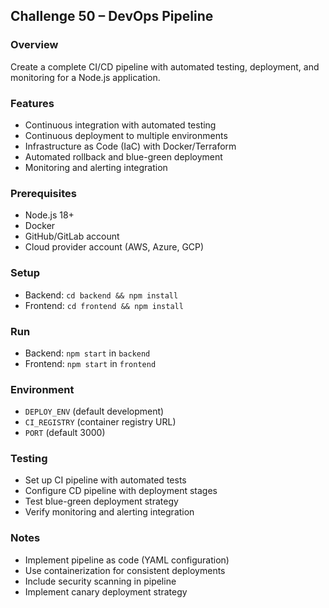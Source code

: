 ## Challenge 50 – DevOps Pipeline

### Overview
Create a complete CI/CD pipeline with automated testing, deployment, and monitoring for a Node.js application.

### Features
- Continuous integration with automated testing
- Continuous deployment to multiple environments
- Infrastructure as Code (IaC) with Docker/Terraform
- Automated rollback and blue-green deployment
- Monitoring and alerting integration

### Prerequisites
- Node.js 18+
- Docker
- GitHub/GitLab account
- Cloud provider account (AWS, Azure, GCP)

### Setup
- Backend: `cd backend && npm install`
- Frontend: `cd frontend && npm install`

### Run
- Backend: `npm start` in `backend`
- Frontend: `npm start` in `frontend`

### Environment
- `DEPLOY_ENV` (default development)
- `CI_REGISTRY` (container registry URL)
- `PORT` (default 3000)

### Testing
- Set up CI pipeline with automated tests
- Configure CD pipeline with deployment stages
- Test blue-green deployment strategy
- Verify monitoring and alerting integration

### Notes
- Implement pipeline as code (YAML configuration)
- Use containerization for consistent deployments
- Include security scanning in pipeline
- Implement canary deployment strategy